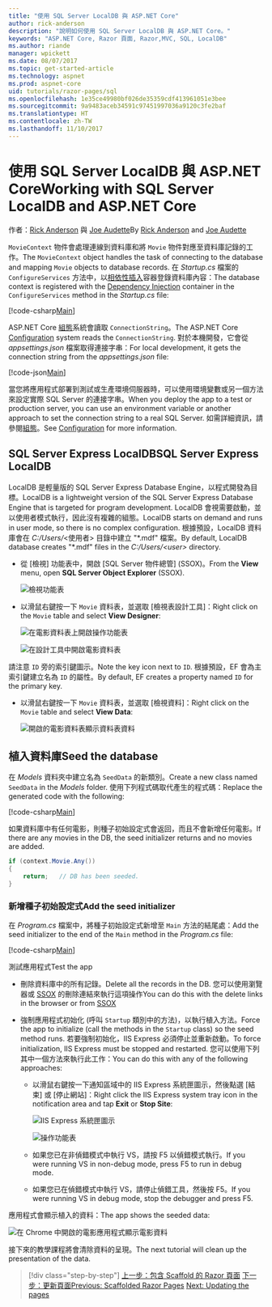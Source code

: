 ```yaml
---
title: "使用 SQL Server LocalDB 與 ASP.NET Core"
author: rick-anderson
description: "說明如何使用 SQL Server LocalDB 與 ASP.NET Core。"
keywords: "ASP.NET Core, Razor 頁面, Razor,MVC, SQL, LocalDB"
ms.author: riande
manager: wpickett
ms.date: 08/07/2017
ms.topic: get-started-article
ms.technology: aspnet
ms.prod: aspnet-core
uid: tutorials/razor-pages/sql
ms.openlocfilehash: 1e35ce49980bf026de35359cdf413961051e3bee
ms.sourcegitcommit: 9a9483aceb34591c97451997036a9120c3fe2baf
ms.translationtype: HT
ms.contentlocale: zh-TW
ms.lasthandoff: 11/10/2017
---
```

# <a name="working-with-sql-server-localdb-and-aspnet-core"></a><span data-ttu-id="361b0-104">使用 SQL Server LocalDB 與 ASP.NET Core</span><span class="sxs-lookup"><span data-stu-id="361b0-104">Working with SQL Server LocalDB and ASP.NET Core</span></span>

<span data-ttu-id="361b0-105">作者：[Rick Anderson](https://twitter.com/RickAndMSFT) 與 [Joe Audette](https://twitter.com/joeaudette)</span><span class="sxs-lookup"><span data-stu-id="361b0-105">By [Rick Anderson](https://twitter.com/RickAndMSFT) and [Joe Audette](https://twitter.com/joeaudette)</span></span> 

<span data-ttu-id="361b0-106">`MovieContext` 物件會處理連線到資料庫和將 `Movie` 物件對應至資料庫記錄的工作。</span><span class="sxs-lookup"><span data-stu-id="361b0-106">The `MovieContext` object handles the task of connecting to the database and mapping `Movie` objects to database records.</span></span> <span data-ttu-id="361b0-107">在 *Startup.cs* 檔案的 `ConfigureServices` 方法中，以[相依性插入](xref:fundamentals/dependency-injection)容器登錄資料庫內容：</span><span class="sxs-lookup"><span data-stu-id="361b0-107">The database context is registered with the [Dependency Injection](xref:fundamentals/dependency-injection) container in the `ConfigureServices` method in the *Startup.cs* file:</span></span>

[!code-csharp[Main](razor-pages-start/sample/RazorPagesMovie/Startup.cs?name=snippet_ConfigureServices&highlight=6-7)]

<span data-ttu-id="361b0-108">ASP.NET Core [組態](xref:fundamentals/configuration)系統會讀取 `ConnectionString`。</span><span class="sxs-lookup"><span data-stu-id="361b0-108">The ASP.NET Core [Configuration](xref:fundamentals/configuration) system reads the `ConnectionString`.</span></span> <span data-ttu-id="361b0-109">對於本機開發，它會從 *appsettings.json* 檔案取得連接字串：</span><span class="sxs-lookup"><span data-stu-id="361b0-109">For local development, it gets the connection string from the *appsettings.json* file:</span></span>

[!code-json[Main](razor-pages-start/sample/RazorPagesMovie/appsettings.json?highlight=2&range=8-10)]

<span data-ttu-id="361b0-110">當您將應用程式部署到測試或生產環境伺服器時，可以使用環境變數或另一個方法來設定實際 SQL Server 的連接字串。</span><span class="sxs-lookup"><span data-stu-id="361b0-110">When you deploy the app to a test or production server, you can use an environment variable or another approach to set the connection string to a real SQL Server.</span></span> <span data-ttu-id="361b0-111">如需詳細資訊，請參閱[組態](xref:fundamentals/configuration)。</span><span class="sxs-lookup"><span data-stu-id="361b0-111">See [Configuration](xref:fundamentals/configuration) for more information.</span></span>

## <a name="sql-server-express-localdb"></a><span data-ttu-id="361b0-112">SQL Server Express LocalDB</span><span class="sxs-lookup"><span data-stu-id="361b0-112">SQL Server Express LocalDB</span></span>

<span data-ttu-id="361b0-113">LocalDB 是輕量版的 SQL Server Express Database Engine，以程式開發為目標。</span><span class="sxs-lookup"><span data-stu-id="361b0-113">LocalDB is a lightweight version of the SQL Server Express Database Engine that is targeted for program development.</span></span> <span data-ttu-id="361b0-114">LocalDB 會視需要啟動，並以使用者模式執行，因此沒有複雜的組態。</span><span class="sxs-lookup"><span data-stu-id="361b0-114">LocalDB starts on demand and runs in user mode, so there is no complex configuration.</span></span> <span data-ttu-id="361b0-115">根據預設，LocalDB 資料庫會在 *C:/Users/*\<使用者\> 目錄中建立 "\*.mdf" 檔案。</span><span class="sxs-lookup"><span data-stu-id="361b0-115">By default, LocalDB database creates "\*.mdf" files in the *C:/Users/\<user\>* directory.</span></span>

<a name="ssox"></a>
* <span data-ttu-id="361b0-116">從 [檢視] 功能表中，開啟 [SQL Server 物件總管] (SSOX)。</span><span class="sxs-lookup"><span data-stu-id="361b0-116">From the **View** menu, open **SQL Server Object Explorer** (SSOX).</span></span>

  ![檢視功能表](sql/_static/ssox.png)

* <span data-ttu-id="361b0-118">以滑鼠右鍵按一下 `Movie` 資料表，並選取 [檢視表設計工具]：</span><span class="sxs-lookup"><span data-stu-id="361b0-118">Right click on the `Movie` table and select **View Designer**:</span></span>

  ![在電影資料表上開啟操作功能表](sql/_static/design.png)

  ![在設計工具中開啟電影資料表](sql/_static/dv.png)

<span data-ttu-id="361b0-121">請注意 `ID` 旁的索引鍵圖示。</span><span class="sxs-lookup"><span data-stu-id="361b0-121">Note the key icon next to `ID`.</span></span> <span data-ttu-id="361b0-122">根據預設，EF 會為主索引鍵建立名為 `ID` 的屬性。</span><span class="sxs-lookup"><span data-stu-id="361b0-122">By default, EF creates a property named `ID` for the primary key.</span></span>

* <span data-ttu-id="361b0-123">以滑鼠右鍵按一下 `Movie` 資料表，並選取 [檢視資料]：</span><span class="sxs-lookup"><span data-stu-id="361b0-123">Right click on the `Movie` table and select **View Data**:</span></span>

  ![開啟的電影資料表顯示資料表資料](sql/_static/vd22.png)

## <a name="seed-the-database"></a><span data-ttu-id="361b0-125">植入資料庫</span><span class="sxs-lookup"><span data-stu-id="361b0-125">Seed the database</span></span>

<span data-ttu-id="361b0-126">在 *Models* 資料夾中建立名為 `SeedData` 的新類別。</span><span class="sxs-lookup"><span data-stu-id="361b0-126">Create a new class named `SeedData` in the *Models* folder.</span></span> <span data-ttu-id="361b0-127">使用下列程式碼取代產生的程式碼：</span><span class="sxs-lookup"><span data-stu-id="361b0-127">Replace the generated code with the following:</span></span>

[!code-csharp[Main](razor-pages-start/sample/RazorPagesMovie/Models/SeedData.cs?name=snippet_1)]

<span data-ttu-id="361b0-128">如果資料庫中有任何電影，則種子初始設定式會返回，而且不會新增任何電影。</span><span class="sxs-lookup"><span data-stu-id="361b0-128">If there are any movies in the DB, the seed initializer returns and no movies are added.</span></span>

```csharp
if (context.Movie.Any())
{
    return;   // DB has been seeded.
}
```
<a name="si"></a>
### <a name="add-the-seed-initializer"></a><span data-ttu-id="361b0-129">新增種子初始設定式</span><span class="sxs-lookup"><span data-stu-id="361b0-129">Add the seed initializer</span></span>

<span data-ttu-id="361b0-130">在 *Program.cs* 檔案中，將種子初始設定式新增至 `Main` 方法的結尾處：</span><span class="sxs-lookup"><span data-stu-id="361b0-130">Add the seed initializer to the end of the `Main` method in the *Program.cs* file:</span></span>

[!code-csharp[Main](razor-pages-start/sample/RazorPagesMovie/Program.cs)]

<span data-ttu-id="361b0-131">測試應用程式</span><span class="sxs-lookup"><span data-stu-id="361b0-131">Test the app</span></span>

* <span data-ttu-id="361b0-132">刪除資料庫中的所有記錄。</span><span class="sxs-lookup"><span data-stu-id="361b0-132">Delete all the records in the DB.</span></span> <span data-ttu-id="361b0-133">您可以使用瀏覽器或 [SSOX](xref:tutorials/razor-pages/new-field#ssox) 的刪除連結來執行這項操作</span><span class="sxs-lookup"><span data-stu-id="361b0-133">You can do this with the delete links in the browser or from [SSOX](xref:tutorials/razor-pages/new-field#ssox)</span></span>
* <span data-ttu-id="361b0-134">強制應用程式初始化 (呼叫 `Startup` 類別中的方法)，以執行植入方法。</span><span class="sxs-lookup"><span data-stu-id="361b0-134">Force the app to initialize (call the methods in the `Startup` class) so the seed method runs.</span></span> <span data-ttu-id="361b0-135">若要強制初始化，IIS Express 必須停止並重新啟動。</span><span class="sxs-lookup"><span data-stu-id="361b0-135">To force initialization, IIS Express must be stopped and restarted.</span></span> <span data-ttu-id="361b0-136">您可以使用下列其中一個方法來執行此工作：</span><span class="sxs-lookup"><span data-stu-id="361b0-136">You can do this with any of the following approaches:</span></span>

  * <span data-ttu-id="361b0-137">以滑鼠右鍵按一下通知區域中的 IIS Express 系統匣圖示，然後點選 [結束] 或 [停止網站]：</span><span class="sxs-lookup"><span data-stu-id="361b0-137">Right click the IIS Express system tray icon in the notification area and tap **Exit** or **Stop Site**:</span></span>

    ![IIS Express 系統匣圖示](../first-mvc-app/working-with-sql/_static/iisExIcon.png)

    ![操作功能表](sql/_static/stopIIS.png)

   * <span data-ttu-id="361b0-140">如果您已在非偵錯模式中執行 VS，請按 F5 以偵錯模式執行。</span><span class="sxs-lookup"><span data-stu-id="361b0-140">If you were running VS in non-debug mode, press F5 to run in debug mode.</span></span>
   * <span data-ttu-id="361b0-141">如果您已在偵錯模式中執行 VS，請停止偵錯工具，然後按 F5。</span><span class="sxs-lookup"><span data-stu-id="361b0-141">If you were running VS in debug mode, stop the debugger and press F5.</span></span>
   
<span data-ttu-id="361b0-142">應用程式會顯示植入的資料：</span><span class="sxs-lookup"><span data-stu-id="361b0-142">The app shows the seeded data:</span></span>

![在 Chrome 中開啟的電影應用程式顯示電影資料](sql/_static/m55.png)

<span data-ttu-id="361b0-144">接下來的教學課程將會清除資料的呈現。</span><span class="sxs-lookup"><span data-stu-id="361b0-144">The next tutorial will clean up the presentation of the data.</span></span>

>[!div class="step-by-step"]
<span data-ttu-id="361b0-145">[上一步：包含 Scaffold 的 Razor 頁面](xref:tutorials/razor-pages/page)
[下一步：更新頁面](xref:tutorials/razor-pages/da1)</span><span class="sxs-lookup"><span data-stu-id="361b0-145">[Previous: Scaffolded Razor Pages](xref:tutorials/razor-pages/page)
[Next: Updating the pages](xref:tutorials/razor-pages/da1)</span></span>
